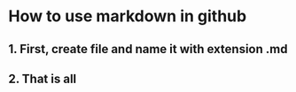 # How to use markdown in github

## 1. First, create file and name it with extension .md

## 2. That is all
